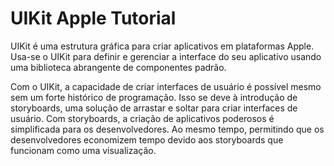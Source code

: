 # UIKit Apple Tutorial

UIKit é uma estrutura gráfica para criar aplicativos em plataformas Apple. Usa-se o UIKit para definir e gerenciar a interface do seu aplicativo usando uma biblioteca abrangente de componentes padrão.

Com o UIKit, a capacidade de criar interfaces de usuário é possível mesmo sem um forte histórico de programação. Isso se deve à introdução de storyboards, uma solução de arrastar e soltar para criar interfaces de usuário. Com storyboards, a criação de aplicativos poderosos é simplificada para os desenvolvedores. Ao mesmo tempo, permitindo que os desenvolvedores economizem tempo devido aos storyboards que funcionam como uma visualização.
